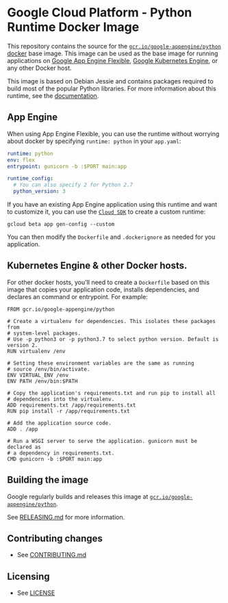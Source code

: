 # Google Cloud Platform - Python Runtime Docker Image

This repository contains the source for the
[`gcr.io/google-appengine/python`](https://gcr.io/google-appengine/python)
[docker](https://docker.io) base image. This image can be used as the base image
for running applications on
[Google App Engine Flexible](https://cloud.google.com/appengine/docs/flexible/),
[Google Kubernetes Engine](https://cloud.google.com/kubernetes-engine), or any
other Docker host.

This image is based on Debian Jessie and contains packages required to build
most of the popular Python libraries. For more information about this runtime,
see the
[documentation](https://cloud.google.com/appengine/docs/flexible/python/runtime).

## App Engine

When using App Engine Flexible, you can use the runtime without worrying about
docker by specifying `runtime: python` in your `app.yaml`:

```yaml
runtime: python
env: flex
entrypoint: gunicorn -b :$PORT main:app

runtime_config:
  # You can also specify 2 for Python 2.7
  python_version: 3
```

If you have an existing App Engine application using this runtime and want to
customize it, you can use the
[`Cloud SDK`](https://cloud.google.com/sdk/gcloud/reference/preview/app/gen-config)
to create a custom runtime:

    gcloud beta app gen-config --custom 

You can then modify the `Dockerfile` and `.dockerignore` as needed for you
application.

## Kubernetes Engine & other Docker hosts.
  
For other docker hosts, you'll need to create a `Dockerfile` based on this image
that copies your application code, installs dependencies, and declares an
command or entrypoint. For example:

    FROM gcr.io/google-appengine/python
    
    # Create a virtualenv for dependencies. This isolates these packages from
    # system-level packages.
    # Use -p python3 or -p python3.7 to select python version. Default is version 2.
    RUN virtualenv /env
    
    # Setting these environment variables are the same as running
    # source /env/bin/activate.
    ENV VIRTUAL_ENV /env
    ENV PATH /env/bin:$PATH
    
    # Copy the application's requirements.txt and run pip to install all
    # dependencies into the virtualenv.
    ADD requirements.txt /app/requirements.txt
    RUN pip install -r /app/requirements.txt
    
    # Add the application source code.
    ADD . /app
    
    # Run a WSGI server to serve the application. gunicorn must be declared as
    # a dependency in requirements.txt.
    CMD gunicorn -b :$PORT main:app

## Building the image

Google regularly builds and releases this image at
[`gcr.io/google-appengine/python`](https://gcr.io/google-appengine/python).

See [RELEASING.md](RELEASING.md) for more information.

## Contributing changes

* See [CONTRIBUTING.md](CONTRIBUTING.md)

## Licensing

* See [LICENSE](LICENSE)
